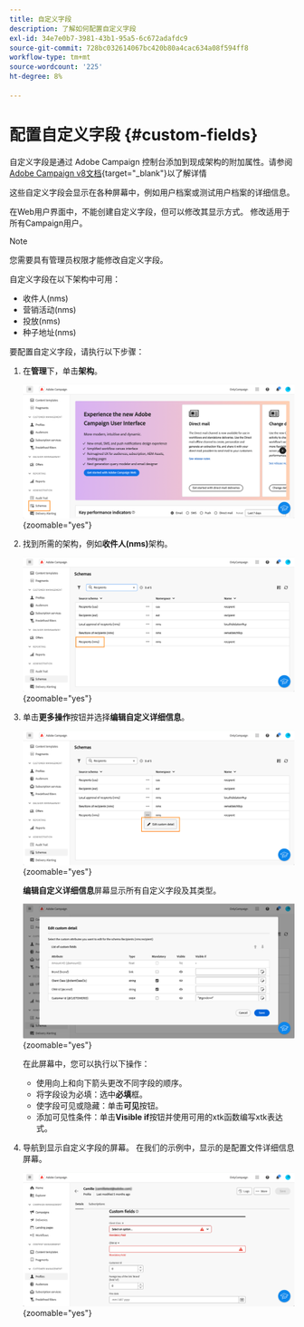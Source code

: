 ```yaml
---
title: 自定义字段
description: 了解如何配置自定义字段
exl-id: 34e7e0b7-3981-43b1-95a5-6c672adafdc9
source-git-commit: 728bc032614067bc420b80a4cac634a08f594ff8
workflow-type: tm+mt
source-wordcount: '225'
ht-degree: 8%

---
```


# 配置自定义字段 {#custom-fields}

自定义字段是通过 Adobe Campaign 控制台添加到现成架构的附加属性。请参阅[Adobe Campaign v8文档](https://experienceleague.adobe.com/docs/campaign/campaign-v8/developer/shemas-forms/extend-schema.html){target="_blank"}以了解详情

这些自定义字段会显示在各种屏幕中，例如用户档案或测试用户档案的详细信息。

在Web用户界面中，不能创建自定义字段，但可以修改其显示方式。 修改适用于所有Campaign用户。

>[!NOTE]
>
>您需要具有管理员权限才能修改自定义字段。

自定义字段在以下架构中可用：

* 收件人(nms)
* 营销活动(nms)
* 投放(nms)
* 种子地址(nms)

要配置自定义字段，请执行以下步骤：

1. 在&#x200B;**管理**&#x200B;下，单击&#x200B;**架构**。

   ![](assets/custom-fields.png){zoomable="yes"}

1. 找到所需的架构，例如&#x200B;**收件人(nms)**&#x200B;架构。

   ![](assets/custom-fields2.png){zoomable="yes"}

1. 单击&#x200B;**更多操作**&#x200B;按钮并选择&#x200B;**编辑自定义详细信息**。

   ![](assets/custom-fields3.png){zoomable="yes"}

   **编辑自定义详细信息**&#x200B;屏幕显示所有自定义字段及其类型。

   ![](assets/custom-fields4.png){zoomable="yes"}

   在此屏幕中，您可以执行以下操作：

   * 使用向上和向下箭头更改不同字段的顺序。
   * 将字段设为必填：选中&#x200B;**必填**&#x200B;框。
   * 使字段可见或隐藏：单击&#x200B;**可见**&#x200B;按钮。
   * 添加可见性条件：单击&#x200B;**Visible if**&#x200B;按钮并使用可用的xtk函数编写xtk表达式。

1. 导航到显示自定义字段的屏幕。 在我们的示例中，显示的是配置文件详细信息屏幕。

   ![](assets/custom-fields5.png){zoomable="yes"}
